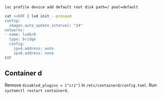 ```bash
lxc profile device add default root disk path=/ pool=default
```


```bash
cat <<EOF | lxd init --preseed
config:
  images.auto_update_interval: "24"
networks:
- name: lxdbr0
  type: bridge
  config:
    ipv4.address: auto
    ipv6.address: none
EOF
```

## Container d

Remove `disabled_plugins = ["cri"]` in `/etc/containerd/config.toml`. Run
`systemctl restart containerd`.
